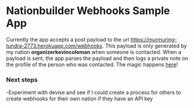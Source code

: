 # Nationbuilder Webhooks Sample App

Currently the app accepts a post payload to the url https://murmuring-tundra-2773.herokuapp.com/webhooks. This payload is only generated by my nation **organizerkevincoleman** when someone is contacted. When a payload is sent, the app parses the payload and then logs a private note on the profile of the person who was contacted. The magic happens [here](https://github.com/kevinjcoleman/webhookz/blob/master/app/controllers/api_controller.rb#L10)!

### Next steps
-Experiment with devise and see if I could create a process for others to create webhooks for their own nation if they have an API key
